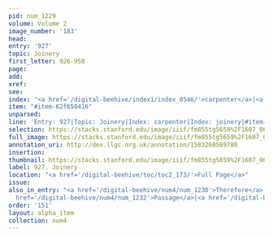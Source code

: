 ```yaml
---
pid: num_1229
volume: Volume 2
image_number: '183'
head: 
entry: '927'
topic: Joinery
first_letter: 926-950
page: 
add: 
xref: 
see: 
index: "<a href='/digital-beehive/index1/index_0546/'>carpenter</a>|<a href='/digital-beehive/index3/index_2104/'>joinery</a>"
item: "#item-62f650416"
unparsed: 
line: 'Entry: 927|Topic: Joinery|Index: carpenter|Index: joinery|#item-62f650416'
selection: https://stacks.stanford.edu/image/iiif/fm855tg5659%2F1607_0650/378,1241,2687,206/full/0/default.jpg
full_image: https://stacks.stanford.edu/image/iiif/fm855tg5659%2F1607_0650/full/full/0/default.jpg
annotation_uri: http://dev.llgc.org.uk/annotation/1583260569780
insertion: 
thumbnail: https://stacks.stanford.edu/image/iiif/fm855tg5659%2F1607_0650/378,1241,600,180/250,/0/default.jpg
label: 927. Joinery
location: "<a href='/digital-beehive/toc/toc2_173/'>Full Page</a>"
issue: 
also_in_entry: "<a href='/digital-beehive/num4/num_1230'>Therefore</a>|<a href='/digital-beehive/num4/num_1231'>Pond</a>|<a
  href='/digital-beehive/num4/num_1232'>Passage</a>|<a href='/digital-beehive/num4/num_1233'>Sope</a>"
order: '151'
layout: alpha_item
collection: num4
---
```

